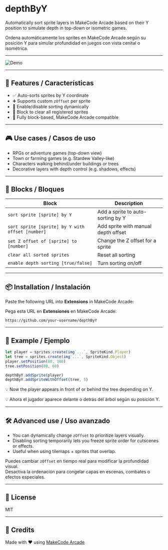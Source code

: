 # depthByY

Automatically sort sprite layers in MakeCode Arcade based on their Y position to simulate depth in top-down or isometric games.

Ordena automáticamente los sprites en MakeCode Arcade según su posición Y para simular profundidad en juegos con vista cenital o isométrica.

---

![Demo](docs/demo.gif)

---

## 🌟 Features / Características

- ✅ Auto-sorts sprites by Y coordinate
- ➕ Supports custom `zOffset` per sprite
- 🔄 Enable/disable sorting dynamically
- 🧹 Block to clear all registered sprites
- 🧩 Fully block-based, MakeCode Arcade compatible

---

## 🎮 Use cases / Casos de uso

- RPGs or adventure games (top-down view)
- Town or farming games (e.g. Stardew Valley-like)
- Characters walking behind/under buildings or trees
- Decorative layers with depth control (e.g. shadows, effects)

---

## 🧱 Blocks / Bloques

| Block | Description |
|-------|-------------|
| `sort sprite [sprite] by Y` | Add a sprite to auto-sorting by Y |
| `sort sprite [sprite] by Y with offset [number]` | Add sprite with manual depth offset |
| `set Z offset of [sprite] to [number]` | Change the Z offset for a sprite |
| `clear all sorted sprites` | Reset all sorting |
| `enable depth sorting [true/false]` | Turn sorting on/off |

---

## 📦 Installation / Instalación

Paste the following URL into **Extensions** in MakeCode Arcade:

Pega esta URL en **Extensiones** en MakeCode Arcade:

```
https://github.com/your-username/depthByY
```

---

## 🧪 Example / Ejemplo

```ts
let player = sprites.create(img`...`, SpriteKind.Player)
let tree = sprites.create(img`...`, SpriteKind.Object)
player.setPosition(80, 100)
tree.setPosition(80, 60)

depthByY.addSprite(player)
depthByY.addSpriteWithOffset(tree, 5)
```

💡 Now the player appears in front of or behind the tree depending on Y.

💡 Ahora el jugador aparece delante o detrás del árbol según su posición Y.

---

## 🛠 Advanced use / Uso avanzado

- You can dynamically change `zOffset` to prioritize layers visually.
- Disabling sorting temporarily lets you freeze sprite order for cutscenes or effects.
- Useful when using tilemaps + sprites that overlap.

Puedes cambiar `zOffset` en tiempo real para modificar la profundidad visual.  
Desactiva la ordenación para congelar capas en escenas, combates o efectos especiales.

---

## 📜 License

MIT

---

## 🙌 Credits

Made with ❤️ using [MakeCode Arcade](https://arcade.makecode.com/)
